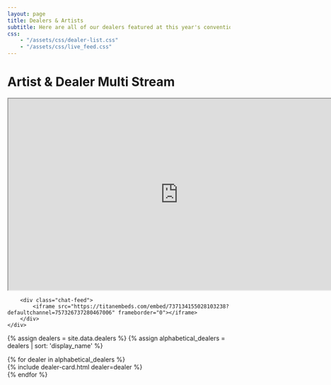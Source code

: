```yaml
---
layout: page
title: Dealers & Artists
subtitle: Here are all of our dealers featured at this year's convention!
css:
    - "/assets/css/dealer-list.css"
    - "/assets/css/live_feed.css"
---
```


# Artist & Dealer Multi Stream
<div class="live-feed-container">
    <div class="feed-box">
        <div class="video-feed">
            <div class="video-box">
                <iframe
                    src="https://player.twitch.tv/?channel=fursquared&parent=fursquared.com&parent=dev.fursquared.com"
                    width="768"
                    height="432"
                    allowfullscreen="true">
                </iframe>
            </div>
        </div>

        <div class="chat-feed">
            <iframe src="https://titanembeds.com/embed/737134155028103238?defaultchannel=757326737280467006" frameborder="0"></iframe>
        </div>
    </div>
</div>

{% assign dealers = site.data.dealers %}
{% assign alphabetical_dealers = dealers | sort: 'display_name' %}

<div class="dealer-list-container">
{% for dealer in alphabetical_dealers %}
    <div class="dealer-card-container">
        {% include dealer-card.html dealer=dealer %}
    </div>
{% endfor %}
</div>
